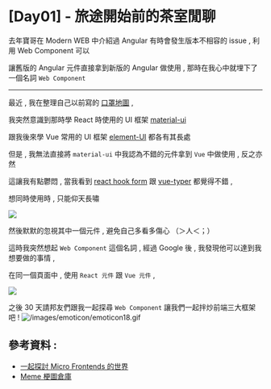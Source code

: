 # [Day01] - 旅途開始前的茶室閒聊

去年寶哥在 Modern WEB 中介紹過 Angular 有時會發生版本不相容的 issue , 利用 Web Component 可以

讓舊版的 Angular 元件直接拿到新版的 Angular 做使用 , 那時在我心中就埋下了一個名詞 `Web Component`

-----

最近 , 我在整理自己以前寫的 [口罩地圖](https://github.com/andrew781026/findMask) , 

我突然意識到那時學 React 時使用的 UI 框架 [material-ui](https://material-ui.com/)

跟我後來學 Vue 常用的 UI 框架 [element-UI](https://element.eleme.io/#/zh-CN) 都各有其長處

但是 , 我無法直接將 `material-ui` 中我認為不錯的元件拿到 `Vue` 中做使用 , 反之亦然

這讓我有點鬱悶 , 當我看到 [react hook form](https://react-hook-form.com/) 跟 [vue-typer](https://www.npmjs.com/package/vue-typer#getting-started) 都覺得不錯 , 

想同時使用時 , 只能仰天長嘯 

![](https://i.imgur.com/zqmwfNQ.png)

然後默默的忽視其中一個元件 , 避免自己多看多傷心 （＞人＜；）

這時我突然想起 `Web Component` 這個名詞 , 經過 Google 後 , 我發現他可以達到我想要做的事情 , 

在同一個頁面中 , 使用 `React 元件` 跟 `Vue 元件` , 

![](https://i.imgur.com/GWNTBHb.png)

之後 30 天請邦友們跟我一起探尋 `Web Component` 讓我們一起拌炒前端三大框架吧 ! 
![/images/emoticon/emoticon18.gif](https://ithelp.ithome.com.tw/images/emoticon/emoticon18.gif)

## 參考資料 :

- [一起探討 Micro Frontends 的世界](https://blog.techbridge.cc/2019/01/12/micro-frontends-concept/)
- [Meme 梗圖倉庫](https://memes.tw/maker/template/7200)
